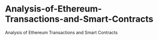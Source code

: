 # Analysis-of-Ethereum-Transactions-and-Smart-Contracts
Analysis of Ethereum Transactions and Smart Contracts
